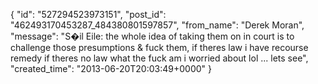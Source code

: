  {
   "id": "527294523973151",
   "post_id": "462493170453287_484380801597857",
   "from_name": "Derek Moran",
   "message": "S�il Eile: the whole idea of taking them on in court is to challenge those presumptions & fuck them, if theres law i have recourse remedy if theres no law what the fuck am i worried about lol ... lets see",
   "created_time": "2013-06-20T20:03:49+0000"
 }

